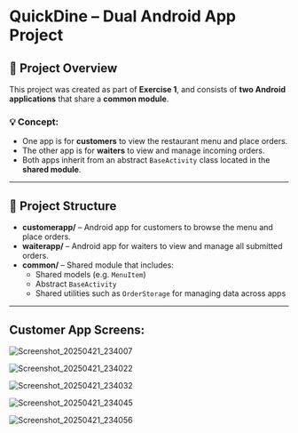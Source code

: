 # QuickDine – Dual Android App Project

## 📱 Project Overview

This project was created as part of **Exercise 1**, and consists of **two Android applications** that share a **common module**.

### 💡 Concept:
- One app is for **customers** to view the restaurant menu and place orders.
- The other app is for **waiters** to view and manage incoming orders.
- Both apps inherit from an abstract `BaseActivity` class located in the **shared module**.

---

## 🧱 Project Structure

- **customerapp/** – Android app for customers to browse the menu and place orders.
- **waiterapp/** – Android app for waiters to view and manage all submitted orders.
- **common/** – Shared module that includes:
  - Shared models (e.g. `MenuItem`)
  - Abstract `BaseActivity`
  - Shared utilities such as `OrderStorage` for managing data across apps

---
## Customer App Screens:
![Screenshot_20250421_234007](https://github.com/user-attachments/assets/a65d9e95-c6a6-4109-93a7-24d25a867854)

![Screenshot_20250421_234022](https://github.com/user-attachments/assets/a222e2c5-f2f0-400f-9bb0-9d9e9a03418a)

![Screenshot_20250421_234032](https://github.com/user-attachments/assets/15cbed93-33ea-438f-89df-dae11d939d33)

![Screenshot_20250421_234045](https://github.com/user-attachments/assets/1442e8f8-e8fe-416b-aec8-5a7825347d8e)

![Screenshot_20250421_234056](https://github.com/user-attachments/assets/6d698668-3aeb-4303-be37-0d30895523e6)





